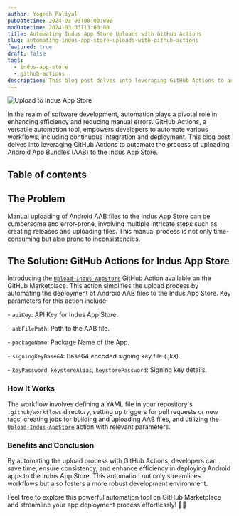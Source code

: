 ```yaml
---
author: Yogesh Paliyal
pubDatetime: 2024-03-03T00:00:00Z
modDatetime: 2024-03-03T13:00:00
title: Automating Indus App Store Uploads with GitHub Actions
slug: automating-indus-app-store-uploads-with-github-actions
featured: true
draft: false
tags:
  - indus-app-store
  - github-actions
description: This blog post delves into leveraging GitHub Actions to automate the process of uploading Android App Bundles (AAB) to the Indus App Store.
---
```


![Upload to Indus App Store](../../assets/upload-indus-appstore.png)

In the realm of software development, automation plays a pivotal role in enhancing efficiency and reducing manual errors. GitHub Actions, a versatile automation tool, empowers developers to automate various workflows, including continuous integration and deployment. This blog post delves into leveraging GitHub Actions to automate the process of uploading Android App Bundles (AAB) to the Indus App Store.

## Table of contents

## The Problem

Manual uploading of Android AAB files to the Indus App Store can be cumbersome and error-prone, involving multiple intricate steps such as creating releases and uploading files. This manual process is not only time-consuming but also prone to inconsistencies.

## The Solution: GitHub Actions for Indus App Store

Introducing the [`Upload-Indus-AppStore`](https://github.com/marketplace/actions/upload-indus-appstore) GitHub Action available on the GitHub Marketplace. This action simplifies the upload process by automating the deployment of Android AAB files to the Indus App Store. Key parameters for this action include:

\- `apiKey`: API Key for Indus App Store.

\- `aabFilePath`: Path to the AAB file.

\- `packageName`: Package Name of the App.

\- `signingKeyBase64`: Base64 encoded signing key file (.jks).

\- `keyPassword`, `keystoreAlias`, `keystorePassword`: Signing key details.

### How It Works

The workflow involves defining a YAML file in your repository's `.github/workflows` directory, setting up triggers for pull requests or new tags, creating jobs for building and uploading AAB files, and utilizing the [`Upload-Indus-AppStore`](https://github.com/marketplace/actions/upload-indus-appstore) action with relevant parameters.

### Benefits and Conclusion

By automating the upload process with GitHub Actions, developers can save time, ensure consistency, and enhance efficiency in deploying Android apps to the Indus App Store. This automation not only streamlines workflows but also fosters a more robust development environment.

Feel free to explore this powerful automation tool on GitHub Marketplace and streamline your app deployment process effortlessly! 🚀📱
